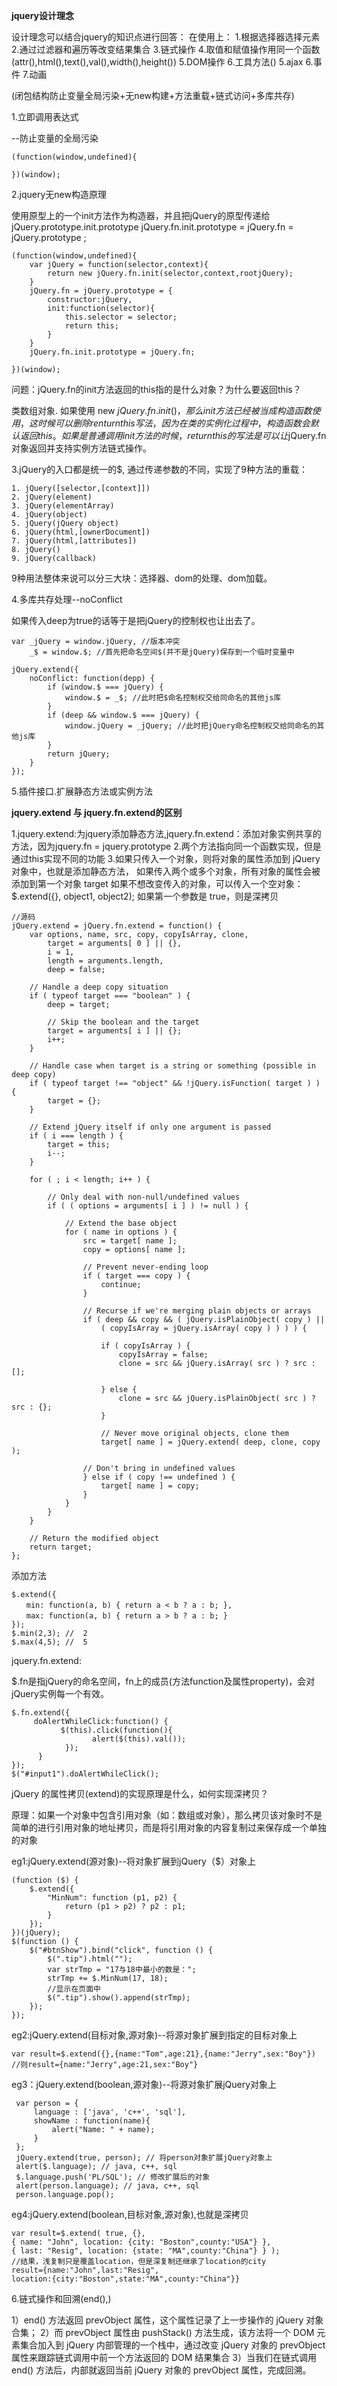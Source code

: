 **jquery设计理念**

设计理念可以结合jquery的知识点进行回答：
在使用上：
1.根据选择器选择元素
2.通过过滤器和遍历等改变结果集合
3.链式操作
4.取值和赋值操作用同一个函数(attr(),html(),text(),val(),width(),height())
5.DOM操作
6.工具方法()
5.ajax
6.事件
7.动画

(闭包结构防止变量全局污染+无new构建+方法重载+链式访问+多库共存)

1.立即调用表达式

--防止变量的全局污染

```
(function(window,undefined){

})(window);
```

2.jquery无new构造原理

使用原型上的一个init方法作为构造器，并且把jQuery的原型传递给jQuery.prototype.init.prototype
jQuery.fn.init.prototype = jQuery.fn = jQuery.prototype ;

```
(function(window,undefined){
    var jQuery = function(selector,context){
        return new jQuery.fn.init(selector,context,rootjQuery);
    }
    jQuery.fn = jQuery.prototype = {
        constructor:jQuery,
        init:function(selector){
            this.selector = selector;
            return this;
        }
    }
    jQuery.fn.init.prototype = jQuery.fn;

})(window);
```
问题：jQuery.fn的init方法返回的this指的是什么对象？为什么要返回this？

类数组对象.
如果使用 new $jQuery.fn.init()，那么init方法已经被当成构造函数使用，这时候可以删除renturn  this写法，因为在类的实例化过程中，构造函数会默认返回this。  如果是普通调用init方法的时候，return this的写法是可以让$jQuery.fn对象返回并支持实例方法链式操作。

3.jQuery的入口都是统一的$, 通过传递参数的不同，实现了9种方法的重载：

```
1. jQuery([selector,[context]])
2. jQuery(element)
3. jQuery(elementArray)
4. jQuery(object)
5. jQuery(jQuery object)
6. jQuery(html,[ownerDocument])
7. jQuery(html,[attributes])
8. jQuery()
9. jQuery(callback)
```
9种用法整体来说可以分三大块：选择器、dom的处理、dom加载。

4.多库共存处理--noConflict

如果传入deep为true的话等于是把jQuery的控制权也让出去了。
```
var _jQuery = window.jQuery, //版本冲突
    _$ = window.$; //首先把命名空间$(并不是jQuery)保存到一个临时变量中

jQuery.extend({
    noConflict: function(depp) {
        if (window.$ === jQuery) {
            window.$ = _$; //此时把$命名控制权交给同命名的其他js库
        }
        if (deep && window.$ === jQuery) {
            window.jQuery = _jQuery; //此时把jQuery命名控制权交给同命名的其他js库
        }
        return jQuery;
    }
});
```

5.插件接口.扩展静态方法或实例方法

**jquery.extend 与 jquery.fn.extend的区别**

1.jquery.extend:为jquery添加静态方法,jquery.fn.extend：添加对象实例共享的方法，因为jquery.fn = jquery.prototype
2.两个方法指向同一个函数实现，但是通过this实现不同的功能
3.如果只传入一个对象，则将对象的属性添加到 jQuery 对象中，也就是添加静态方法，
如果传入两个或多个对象，所有对象的属性会被添加到第一个对象 target
如果不想改变传入的对象，可以传入一个空对象：$.extend({}, object1, object2);
如果第一个参数是 true，则是深拷贝

```
//源码
jQuery.extend = jQuery.fn.extend = function() {
	var options, name, src, copy, copyIsArray, clone,
		target = arguments[ 0 ] || {},
		i = 1,
		length = arguments.length,
		deep = false;

	// Handle a deep copy situation
	if ( typeof target === "boolean" ) {
		deep = target;

		// Skip the boolean and the target
		target = arguments[ i ] || {};
		i++;
	}

	// Handle case when target is a string or something (possible in deep copy)
	if ( typeof target !== "object" && !jQuery.isFunction( target ) ) {
		target = {};
	}

	// Extend jQuery itself if only one argument is passed
	if ( i === length ) {
		target = this;
		i--;
	}

	for ( ; i < length; i++ ) {

		// Only deal with non-null/undefined values
		if ( ( options = arguments[ i ] ) != null ) {

			// Extend the base object
			for ( name in options ) {
				src = target[ name ];
				copy = options[ name ];

				// Prevent never-ending loop
				if ( target === copy ) {
					continue;
				}

				// Recurse if we're merging plain objects or arrays
				if ( deep && copy && ( jQuery.isPlainObject( copy ) ||
					( copyIsArray = jQuery.isArray( copy ) ) ) ) {

					if ( copyIsArray ) {
						copyIsArray = false;
						clone = src && jQuery.isArray( src ) ? src : [];

					} else {
						clone = src && jQuery.isPlainObject( src ) ? src : {};
					}

					// Never move original objects, clone them
					target[ name ] = jQuery.extend( deep, clone, copy );

				// Don't bring in undefined values
				} else if ( copy !== undefined ) {
					target[ name ] = copy;
				}
			}
		}
	}

	// Return the modified object
	return target;
};
```

添加方法
```
$.extend({
　　min: function(a, b) { return a < b ? a : b; },
　　max: function(a, b) { return a > b ? a : b; }
});
$.min(2,3); //  2
$.max(4,5); //  5
```

jquery.fn.extend:

$.fn是指jQuery的命名空间，fn上的成员(方法function及属性property)，会对jQuery实例每一个有效。
```
$.fn.extend({          
     doAlertWhileClick:function() {            
           $(this).click(function(){                 
                  alert($(this).val());           
            });           
      }       
});       
$("#input1").doAlertWhileClick();
```
jQuery 的属性拷贝(extend)的实现原理是什么，如何实现深拷贝？

原理：如果一个对象中包含引用对象（如：数组或对象），那么拷贝该对象时不是简单的进行引用对象的地址拷贝，而是将引用对象的内容复制过来保存成一个单独的对象

eg1:jQuery.extend(源对象)--将对象扩展到jQuery（$）对象上
```
(function ($) {
    $.extend({
        "MinNum": function (p1, p2) {
            return (p1 > p2) ? p2 : p1;
        }
    });
})(jQuery);
$(function () {
    $("#btnShow").bind("click", function () {
        $(".tip").html("");
        var strTmp = "17与18中最小的数是：";
        strTmp += $.MinNum(17, 18);
        //显示在页面中
        $(".tip").show().append(strTmp);
    });
});
```

eg2:jQuery.extend(目标对象,源对象)--将源对象扩展到指定的目标对象上

```
var result=$.extend({},{name:"Tom",age:21},{name:"Jerry",sex:"Boy"})
//则result={name:"Jerry",age:21,sex:"Boy"}
```

eg3：jQuery.extend(boolean,源对象)--将源对象扩展jQuery对象上  

```
 var person = {  
     language : ['java', 'c++', 'sql'],  
     showName : function(name){  
         alert("Name: " + name);  
     }  
 };  
 jQuery.extend(true, person); // 将person对象扩展jQuery对象上  
 alert($.language); // java, c++, sql  
 $.language.push('PL/SQL'); // 修改扩展后的对象  
 alert(person.language); // java, c++, sql  
 person.language.pop();
```

eg4:jQuery.extend(boolean,目标对象,源对象),也就是深拷贝
```
var result=$.extend( true, {},
{ name: "John", location: {city: "Boston",county:"USA"} },
{ last: "Resig", location: {state: "MA",county:"China"} } );
//结果，浅复制只是覆盖location，但是深复制还继承了location的city
result={name:"John",last:"Resig",
location:{city:"Boston",state:"MA",county:"China"}}
```

6.链式操作和回溯(end(),)

1）end() 方法返回 prevObject 属性，这个属性记录了上一步操作的 jQuery 对象合集；
2）而 prevObject 属性由 pushStack() 方法生成，该方法将一个 DOM 元素集合加入到 jQuery 内部管理的一个栈中，通过改变 jQuery 对象的 prevObject 属性来跟踪链式调用中前一个方法返回的 DOM 结果集合
3）当我们在链式调用 end() 方法后，内部就返回当前 jQuery 对象的 prevObject 属性，完成回溯。
